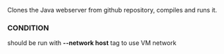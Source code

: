 Clones the Java webserver from github repository, compiles and runs it.

### CONDITION ###
should be run with **--network host** tag to use VM network
